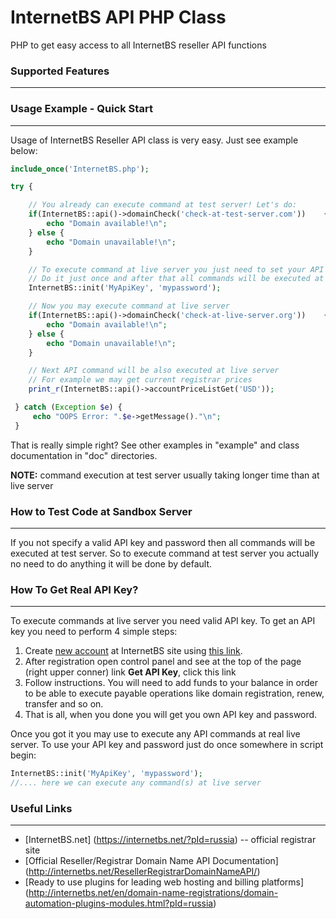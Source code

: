 # InternetBS API PHP Class
PHP to get easy access to all InternetBS reseller API functions

### Supported Features
--------

### Usage Example - Quick Start
--------
Usage of InternetBS Reseller API class is very easy. Just see example below:
```php
include_once('InternetBS.php');

try {

    // You already can execute command at test server! Let's do:
    if(InternetBS::api()->domainCheck('check-at-test-server.com'))    {
        echo "Domain available!\n";
    } else {
        echo "Domain unavailable!\n";
    }

    // To execute command at live server you just need to set your API key and password.
    // Do it just once and after that all commands will be executed at live server.
    InternetBS::init('MyApiKey', 'mypassword');

    // Now you may execute command at live server
    if(InternetBS::api()->domainCheck('check-at-live-server.org'))    {
        echo "Domain available!\n";
    } else {
        echo "Domain unavailable!\n";
    }

    // Next API command will be also executed at live server
    // For example we may get current registrar prices
    print_r(InternetBS::api()->accountPriceListGet('USD'));

 } catch (Exception $e) {
     echo "OOPS Error: ".$e->getMessage()."\n";
 }
```

That is really simple right? See other examples in "example" and class documentation in "doc" directories.

**NOTE:** command execution at test server usually taking longer time than at live server

### How to Test Code at Sandbox Server
--------
If you not specify a valid API key and password then all commands will be executed at test server. So to execute command at test server you actually no need to do anything it will be done by default.

### How To Get Real API Key?
--------
To execute commands at live server you need valid API key. To get an API key you need to perform 4 simple steps:
1. Create [new account](https://internetbs.net/newaccount.html?pId=russia) at InternetBS site using [this link](https://internetbs.net/newaccount.html?pId=russia).
2. After registration open control panel and see at the top of the page (right upper conner) link **Get API Key**, click this link
3. Follow instructions. You will need to add funds to your balance in order to be able to execute payable operations like domain registration, renew, transfer and so on.
4. That is all, when you done you will get you own API key and password.

Once you got it you may use to execute any API commands at real live server. To use your API key and password just do once somewhere in script begin:
```php
InternetBS::init('MyApiKey', 'mypassword');
//.... here we can execute any command(s) at live server
```

### Useful Links
--------
* [InternetBS.net] (https://internetbs.net/?pId=russia) -- official registrar site
* [Official Reseller/Registrar Domain Name API Documentation] (http://internetbs.net/ResellerRegistrarDomainNameAPI/)
* [Ready to use plugins for leading web hosting and billing platforms] (http://internetbs.net/en/domain-name-registrations/domain-automation-plugins-modules.html?pId=russia)
